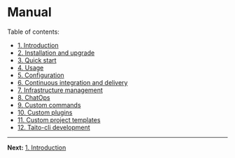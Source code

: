 # Manual

Table of contents:

* [1. Introduction](01-introduction.md)
* [2. Installation and upgrade](02-installation.md)
* [3. Quick start](03-quick-start.md)
* [4. Usage](04-usage.md)
* [5. Configuration](05-configuration.md)
* [6. Continuous integration and delivery](06-continuous-integration-and-delivery.md)
* [7. Infrastructure management](07-infrastructure-management.md)
* [8. ChatOps](08-chatops.md)
* [9. Custom commands](09-custom-commands.md)
* [10. Custom plugins](10-custom-plugins.md)
* [11. Custom project templates](11-custom-project-templates.md)
* [12. Taito-cli development](12-taito-cli-development.md)

---

**Next:** [1. Introduction](01-introduction.md)
